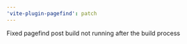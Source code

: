 ```yaml
---
'vite-plugin-pagefind': patch
---
```


Fixed pagefind post build not running after the build process
